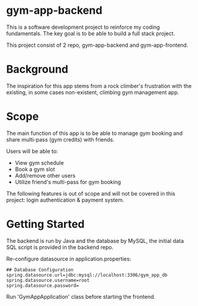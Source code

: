 # gym-app-backend
This is a software development project to reinforce my coding
fundamentals. The key goal is to be able to build a full stack 
project.

This project consist of 2 repo, gym-app-backend and gym-app-frontend.

# Background
The inspiration for this app stems from a rock climber's frustration
with the existing, in some cases non-existent, climbing gym 
management app.

# Scope
The main function of this app is to be able to manage gym booking 
and share multi-pass (gym credits) with friends. 

Users will be able to:
- View gym schedule
- Book a gym slot
- Add/remove other users
- Utilize friend's multi-pass for gym booking

The following features is out of scope and will not be covered 
in this project: login authentication & payment system.

# Getting Started
The backend is run by Java and the database by MySQL, the initial 
data SQL script is provided in the backend repo.

Re-configure datasource in application.properties: 
```
## Database Configuration
spring.datasource.url=jdbc:mysql://localhost:3306/gym_app_db
spring.datasource.username=root
spring.datasource.password=
```

Run 'GymAppApplication' class before starting the frontend.